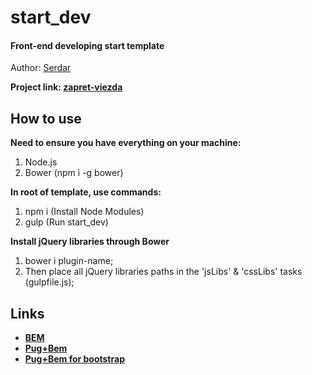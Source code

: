 # start_dev

#### Front-end developing start template

Author: [Serdar](https://github.com/creative-developer/)

**Project link: [zapret-viezda](test.creativny.ru/zapret-viezda/)**

## How to use

**Need to ensure you have everything on your machine:**

1. Node.js
2. Bower (npm i -g bower)

**In root of template, use commands:**

1. npm i (Install Node Modules)
2. gulp (Run start_dev)

**Install jQuery libraries through Bower**

1. bower i plugin-name;
2. Then place all jQuery libraries paths in the 'jsLibs' & 'cssLibs' tasks (gulpfile.js);

## Links

- **[BEM](https://en.bem.info/methodology/quick-start/)**
- **[Pug+Bem](https://github.com/legostaev-vadim/gulp-pugbem)**
- **[Pug+Bem for bootstrap](https://github.com/legostaev-vadim/gulp-pugbem/issues/1)**

